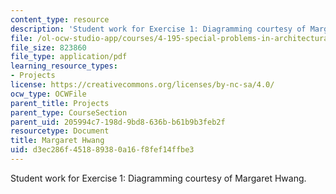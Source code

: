 ```yaml
---
content_type: resource
description: 'Student work for Exercise 1: Diagramming courtesy of Margaret Hwang.'
file: /ol-ocw-studio-app/courses/4-195-special-problems-in-architectural-design-spring-2005/d3ec286f451889380a16f8fef14ffbe3_1hwang.pdf
file_size: 823860
file_type: application/pdf
learning_resource_types:
- Projects
license: https://creativecommons.org/licenses/by-nc-sa/4.0/
ocw_type: OCWFile
parent_title: Projects
parent_type: CourseSection
parent_uid: 205994c7-198d-9bd8-636b-b61b9b3feb2f
resourcetype: Document
title: Margaret Hwang
uid: d3ec286f-4518-8938-0a16-f8fef14ffbe3
---
```

Student work for Exercise 1: Diagramming courtesy of Margaret Hwang.